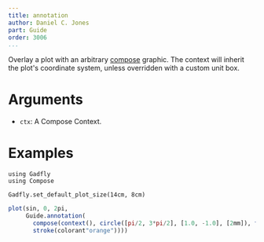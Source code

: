 ```yaml
---
title: annotation
author: Daniel C. Jones
part: Guide
order: 3006
...
```


Overlay a plot with an arbitrary [compose](http://composejl.org/) graphic. The
context will inherit the plot's coordinate system, unless overridden with a
custom unit box.

# Arguments
  * `ctx`: A Compose Context.

# Examples

```{.julia hide="true" results="none"}
using Gadfly
using Compose

Gadfly.set_default_plot_size(14cm, 8cm)
```

```julia
plot(sin, 0, 2pi,
     Guide.annotation(
       compose(context(), circle([pi/2, 3*pi/2], [1.0, -1.0], [2mm]), fill(nothing),
       stroke(colorant"orange"))))

```
